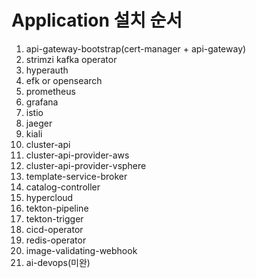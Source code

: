 # Application 설치 순서
1. api-gateway-bootstrap(cert-manager + api-gateway)
2. strimzi kafka operator
3. hyperauth
4. efk or opensearch
5. prometheus
6. grafana
7. istio
8. jaeger
9. kiali
10. cluster-api
11. cluster-api-provider-aws
12. cluster-api-provider-vsphere
13. template-service-broker
14. catalog-controller
15. hypercloud
16. tekton-pipeline
17. tekton-trigger
18. cicd-operator
19. redis-operator
20. image-validating-webhook
21. ai-devops(미완)